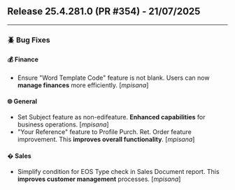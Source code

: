 ## Release 25.4.281.0 (PR #354) - 21/07/2025
---
### 🪲 Bug Fixes

#### 💰 Finance
  * Ensure "Word Template Code" feature is not blank. Users can now **manage finances** more efficiently. [*mpisana*]

#### 🌐 General
  * Set Subject feature as non-edifeature. **Enhanced capabilities** for business operations. [*mpisana*]
  * "Your Reference" feature to Profile Purch. Ret. Order feature improvement. This **improves overall functionality**. [*mpisana*]

#### �️ Sales
  * Simplify condition for EOS Type check in Sales Document report. This **improves customer management** processes. [*mpisana*]

